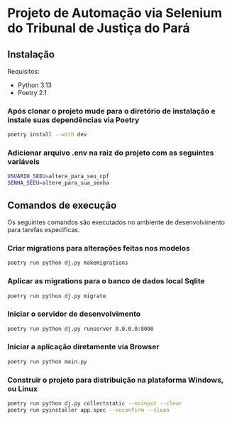 # Projeto de Automação via Selenium do Tribunal de Justiça do Pará

## Instalação

Requisitos:

- Python 3.13
- Poetry 2.1

### Após clonar o projeto mude para o diretório de instalação e instale suas dependências via Poetry

```bash
poetry install --with dev
```

### Adicionar arquivo .env na raiz do projeto com as seguintes variáveis

```bash
USUARIO_SEEU=altere_para_seu_cpf
SENHA_SEEU=altere_para_sua_senha
```

## Comandos de execução

Os seguintes comandos são executados no ambiente de desenvolvimento para tarefas especificas.

### Criar migrations para alterações feitas nos modelos

```bash
poetry run python dj.py makemigrations
```

### Aplicar as migrations para o banco de dados local Sqlite

```bash
poetry run python dj.py migrate
```

### Iniciar o servidor de desenvolvimento

```bash
poetry run python dj.py runserver 0.0.0.0:8000
```

### Iniciar a aplicação diretamente via Browser

```bash
poetry run python main.py
```

### Construir o projeto para distribuição na plataforma Windows, ou Linux

```bash
poetry run python dj.py collectstatic --noinput --clear
poetry run pyinstaller app.spec --noconfirm --clean
```
